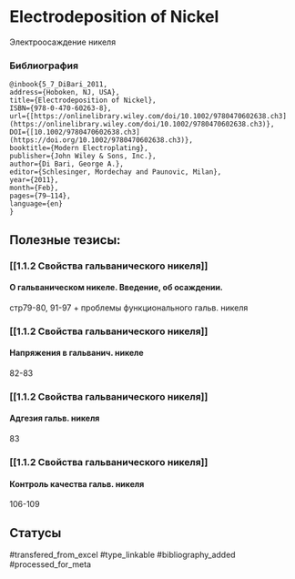 # Electrodeposition of Nickel

Электроосаждение никеля

### Библиография
```
@inbook{5_7_DiBari_2011,
address={Hoboken, NJ, USA},
title={Electrodeposition of Nickel},
ISBN={978-0-470-60263-8},
url={[https://onlinelibrary.wiley.com/doi/10.1002/9780470602638.ch3](https://onlinelibrary.wiley.com/doi/10.1002/9780470602638.ch3)},
DOI={[10.1002/9780470602638.ch3](https://doi.org/10.1002/9780470602638.ch3)},
booktitle={Modern Electroplating},
publisher={John Wiley & Sons, Inc.},
author={Di Bari, George A.},
editor={Schlesinger, Mordechay and Paunovic, Milan},
year={2011},
month={Feb},
pages={79–114},
language={en}
}
```

## Полезные тезисы:
### [[1.1.2 Свойства гальванического никеля]]
#### О гальваническом никеле. Введение, об осаждении.
стр79-80,
91-97 + проблемы функционального гальв. никеля

### [[1.1.2 Свойства гальванического никеля]]
#### Напряжения в гальванич. никеле
82-83

### [[1.1.2 Свойства гальванического никеля]]
#### Адгезия гальв. никеля
83

### [[1.1.2 Свойства гальванического никеля]]
#### Контроль качества гальв. никеля
106-109

## Статусы
#transfered_from_excel 
#type_linkable
#bibliography_added
#processed_for_meta

